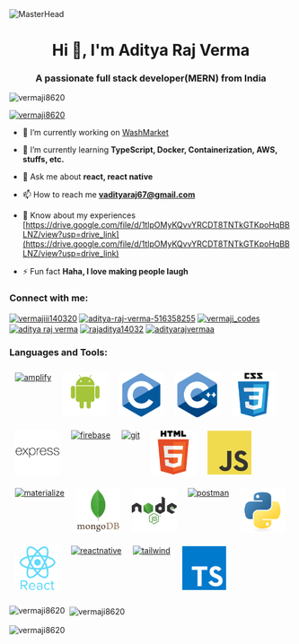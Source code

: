 <img src="https://drive.google.com/uc?export=view&id=1gQ0QPATttssKRjqGdWJQGz065jKpaaIP" alt="MasterHead">
<h1 align="center">Hi 👋, I'm Aditya Raj Verma</h1>
<h3 align="center">A passionate full stack developer(MERN) from India</h3>

<p align="left"> <img src="https://komarev.com/ghpvc/?username=vermaji8620&label=Profile%20views&color=0e75b6&style=flat" alt="vermaji8620" /> </p>

<p align="left"> <a href="https://github.com/ryo-ma/github-profile-trophy"><img src="https://github-profile-trophy.vercel.app/?username=vermaji8620" alt="vermaji8620" /></a> </p>

- 🔭 I’m currently working on [WashMarket](https://car-wash-eta.vercel.app/)

- 🌱 I’m currently learning **TypeScript, Docker, Containerization, AWS, stuffs, etc.**

- 💬 Ask me about **react, react native**

- 📫 How to reach me **vadityaraj67@gmail.com**

- 📄 Know about my experiences [https://drive.google.com/file/d/1tlpOMyKQvvYRCDT8TNTkGTKpoHqBBLNZ/view?usp=drive_link](https://drive.google.com/file/d/1tlpOMyKQvvYRCDT8TNTkGTKpoHqBBLNZ/view?usp=drive_link)

- ⚡ Fun fact **Haha, I love making people laugh**

<h3 align="left">Connect with me:</h3>

<p align="left">
<a href="https://twitter.com/vermajiii140320" target="blank"><img align="center" src="https://raw.githubusercontent.com/rahuldkjain/github-profile-readme-generator/master/src/images/icons/Social/twitter.svg" alt="vermajiii140320" height="30" width="40" /></a>
<a href="https://linkedin.com/in/aditya-raj-verma-516358255" target="blank"><img align="center" src="https://raw.githubusercontent.com/rahuldkjain/github-profile-readme-generator/master/src/images/icons/Social/linked-in-alt.svg" alt="aditya-raj-verma-516358255" height="30" width="40" /></a>
<a href="https://instagram.com/vermajii_codes" target="blank"><img align="center" src="https://raw.githubusercontent.com/rahuldkjain/github-profile-readme-generator/master/src/images/icons/Social/instagram.svg" alt="vermaji_codes" height="30" width="40" /></a>
<a href="https://www.youtube.com/@AdityaRajVerma-io3pr" target="blank"><img align="center" src="https://raw.githubusercontent.com/rahuldkjain/github-profile-readme-generator/master/src/images/icons/Social/youtube.svg" alt="aditya raj verma" height="30" width="40" /></a>
<a href="https://www.codechef.com/users/rajaditya14032" target="blank"><img align="center" src="https://cdn.jsdelivr.net/npm/simple-icons@3.1.0/icons/codechef.svg" alt="rajaditya14032" height="30" width="40" /></a>
<a href="https://www.leetcode.com/adityarajvermaa" target="blank"><img align="center" src="https://raw.githubusercontent.com/rahuldkjain/github-profile-readme-generator/master/src/images/icons/Social/leet-code.svg" alt="adityarajvermaa" height="30" width="40" /></a>
</p>

<h3 align="left">Languages and Tools:</h3>
<p align="left" style="display: flex; flex-wrap: wrap;">
  <a href="https://aws.amazon.com/amplify/" target="_blank" rel="noreferrer">
    <img src="https://docs.amplify.aws/assets/logo-dark.svg" alt="amplify" width="80" height="80" style="margin: 10px;"/>
  </a>
  <a href="https://developer.android.com" target="_blank" rel="noreferrer">
    <img src="https://raw.githubusercontent.com/devicons/devicon/master/icons/android/android-original-wordmark.svg" alt="android" width="80" height="80" style="margin: 10px;"/>
  </a>
  <a href="https://www.cprogramming.com/" target="_blank" rel="noreferrer">
    <img src="https://raw.githubusercontent.com/devicons/devicon/master/icons/c/c-original.svg" alt="c" width="80" height="80" style="margin: 10px;"/>
  </a>
  <a href="https://www.w3schools.com/cpp/" target="_blank" rel="noreferrer">
    <img src="https://raw.githubusercontent.com/devicons/devicon/master/icons/cplusplus/cplusplus-original.svg" alt="cplusplus" width="80" height="80" style="margin: 10px;"/>
  </a>
  <a href="https://www.w3schools.com/css/" target="_blank" rel="noreferrer">
    <img src="https://raw.githubusercontent.com/devicons/devicon/master/icons/css3/css3-original-wordmark.svg" alt="css3" width="80" height="80" style="margin: 10px;"/>
  </a>
  <a href="https://expressjs.com" target="_blank" rel="noreferrer">
    <img src="https://raw.githubusercontent.com/devicons/devicon/master/icons/express/express-original-wordmark.svg" alt="express" width="80" height="80" style="margin: 10px;"/>
  </a>
  <a href="https://firebase.google.com/" target="_blank" rel="noreferrer">
    <img src="https://www.vectorlogo.zone/logos/firebase/firebase-icon.svg" alt="firebase" width="80" height="80" style="margin: 10px;"/>
  </a>
  <a href="https://git-scm.com/" target="_blank" rel="noreferrer">
    <img src="https://www.vectorlogo.zone/logos/git-scm/git-scm-icon.svg" alt="git" width="80" height="80" style="margin: 10px;"/>
  </a>
  <a href="https://www.w3.org/html/" target="_blank" rel="noreferrer">
    <img src="https://raw.githubusercontent.com/devicons/devicon/master/icons/html5/html5-original-wordmark.svg" alt="html5" width="80" height="80" style="margin: 10px;"/>
  </a>
  <a href="https://developer.mozilla.org/en-US/docs/Web/JavaScript" target="_blank" rel="noreferrer">
    <img src="https://raw.githubusercontent.com/devicons/devicon/master/icons/javascript/javascript-original.svg" alt="javascript" width="80" height="80" style="margin: 10px;"/>
  </a>
  <a href="https://materializecss.com/" target="_blank" rel="noreferrer">
    <img src="https://raw.githubusercontent.com/prplx/svg-logos/5585531d45d294869c4eaab4d7cf2e9c167710a9/svg/materialize.svg" alt="materialize" width="80" height="80" style="margin: 10px;"/>
  </a>
  <a href="https://www.mongodb.com/" target="_blank" rel="noreferrer">
    <img src="https://raw.githubusercontent.com/devicons/devicon/master/icons/mongodb/mongodb-original-wordmark.svg" alt="mongodb" width="80" height="80" style="margin: 10px;"/>
  </a>
  <a href="https://nodejs.org" target="_blank" rel="noreferrer">
    <img src="https://raw.githubusercontent.com/devicons/devicon/master/icons/nodejs/nodejs-original-wordmark.svg" alt="nodejs" width="80" height="80" style="margin: 10px;"/>
  </a>
  <a href="https://postman.com" target="_blank" rel="noreferrer">
    <img src="https://www.vectorlogo.zone/logos/getpostman/getpostman-icon.svg" alt="postman" width="80" height="80" style="margin: 10px;"/>
  </a>
  <a href="https://www.python.org" target="_blank" rel="noreferrer">
    <img src="https://raw.githubusercontent.com/devicons/devicon/master/icons/python/python-original.svg" alt="python" width="80" height="80" style="margin: 10px;"/>
  </a>
  <a href="https://reactjs.org/" target="_blank" rel="noreferrer">
    <img src="https://raw.githubusercontent.com/devicons/devicon/master/icons/react/react-original-wordmark.svg" alt="react" width="80" height="80" style="margin: 10px;"/>
  </a>
  <a href="https://reactnative.dev/" target="_blank" rel="noreferrer">
    <img src="https://reactnative.dev/img/header_logo.svg" alt="reactnative" width="80" height="80" style="margin: 10px;"/>
  </a>
  <a href="https://tailwindcss.com/" target="_blank" rel="noreferrer">
    <img src="https://www.vectorlogo.zone/logos/tailwindcss/tailwindcss-icon.svg" alt="tailwind" width="80" height="80" style="margin: 10px;"/>
  </a>
  <a href="https://www.typescriptlang.org/" target="_blank" rel="noreferrer">
    <img src="https://raw.githubusercontent.com/devicons/devicon/master/icons/typescript/typescript-original.svg" alt="typescript" width="80" height="80" style="margin: 10px;"/>
  </a>
</p>



<p>
  <img align="left" src="https://github-readme-stats.vercel.app/api/top-langs?username=vermaji8620&show_icons=true&locale=en&layout=compact&title_color=ffffff&text_color=ffffff&icon_color=ffffff&bg_color=2c2c2c" alt="vermaji8620" />
</p>

<p>&nbsp;
  <img align="center" src="https://github-readme-stats.vercel.app/api?username=vermaji8620&show_icons=true&locale=en&title_color=ffffff&text_color=ffffff&icon_color=ffffff&bg_color=2c2c2c" alt="vermaji8620" />
</p>

<p>
  <img align="center" src="https://github-readme-streak-stats.herokuapp.com/?user=vermaji8620&background=2c2c2c&ring=ffffff&fire=ffffff&currStreakLabel=ffffff&sideNums=ffffff&dates=ffffff&currStreakNum=ffffff" alt="vermaji8620" />
</p>


